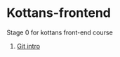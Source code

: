 # Kottans-frontend
Stage 0 for kottans front-end course

1. [Git intro](https://github.com/Labsik/kottans-frontend/blob/main/01-git_basics/git_basics.md)
